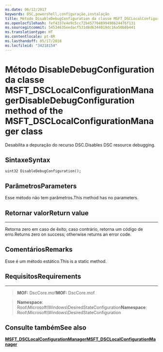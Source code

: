```yaml
---
ms.date: 06/12/2017
keywords: DSC,powershell,configuração,instalação
title: Método DisableDebugConfiguration da classe MSFT_DSCLocalConfigurationManager
ms.openlocfilehash: fef4337e4e9c5cc72b457704899498624476f131
ms.sourcegitcommit: 54534635eedacf531d8d6344019dc16a50b8b441
ms.translationtype: HT
ms.contentlocale: pt-BR
ms.lasthandoff: 05/17/2018
ms.locfileid: "34218154"
---
```

# <a name="disabledebugconfiguration-method-of-the-msftdsclocalconfigurationmanager-class"></a><span data-ttu-id="e9055-103">Método DisableDebugConfiguration da classe MSFT_DSCLocalConfigurationManager</span><span class="sxs-lookup"><span data-stu-id="e9055-103">DisableDebugConfiguration method of the MSFT_DSCLocalConfigurationManager class</span></span>

<span data-ttu-id="e9055-104">Desabilita a depuração do recurso DSC.</span><span class="sxs-lookup"><span data-stu-id="e9055-104">Disables DSC resource debugging.</span></span>

<a name="syntax"></a><span data-ttu-id="e9055-105">Sintaxe</span><span class="sxs-lookup"><span data-stu-id="e9055-105">Syntax</span></span>
------

```mof
uint32 DisableDebugConfiguration();
```

<a name="parameters"></a><span data-ttu-id="e9055-106">Parâmetros</span><span class="sxs-lookup"><span data-stu-id="e9055-106">Parameters</span></span>
----------

<span data-ttu-id="e9055-107">Esse método não tem parâmetros.</span><span class="sxs-lookup"><span data-stu-id="e9055-107">This method has no parameters.</span></span>

## <a name="return-value"></a><span data-ttu-id="e9055-108">Retornar valor</span><span class="sxs-lookup"><span data-stu-id="e9055-108">Return value</span></span>
------------

<span data-ttu-id="e9055-109">Retorna zero em caso de êxito; caso contrário, retorna um código de erro.</span><span class="sxs-lookup"><span data-stu-id="e9055-109">Returns zero on success; otherwise returns an error code.</span></span>

## <a name="remarks"></a><span data-ttu-id="e9055-110">Comentários</span><span class="sxs-lookup"><span data-stu-id="e9055-110">Remarks</span></span>

<span data-ttu-id="e9055-111">Esse é um método estático.</span><span class="sxs-lookup"><span data-stu-id="e9055-111">This is a static method.</span></span>

## <a name="requirements"></a><span data-ttu-id="e9055-112">Requisitos</span><span class="sxs-lookup"><span data-stu-id="e9055-112">Requirements</span></span>
------------
><span data-ttu-id="e9055-113">**MOF:** DscCore.mof</span><span class="sxs-lookup"><span data-stu-id="e9055-113">**MOF:** DscCore.mof</span></span>

><span data-ttu-id="e9055-114">**Namespace**: Root\Microsoft\Windows\DesiredStateConfiguration</span><span class="sxs-lookup"><span data-stu-id="e9055-114">**Namespace**: Root\Microsoft\Windows\DesiredStateConfiguration</span></span>


## <a name="see-also"></a><span data-ttu-id="e9055-115">Consulte também</span><span class="sxs-lookup"><span data-stu-id="e9055-115">See also</span></span>


[<span data-ttu-id="e9055-116">**MSFT_DSCLocalConfigurationManager**</span><span class="sxs-lookup"><span data-stu-id="e9055-116">**MSFT_DSCLocalConfigurationManager**</span></span>](msft-dsclocalconfigurationmanager.md)